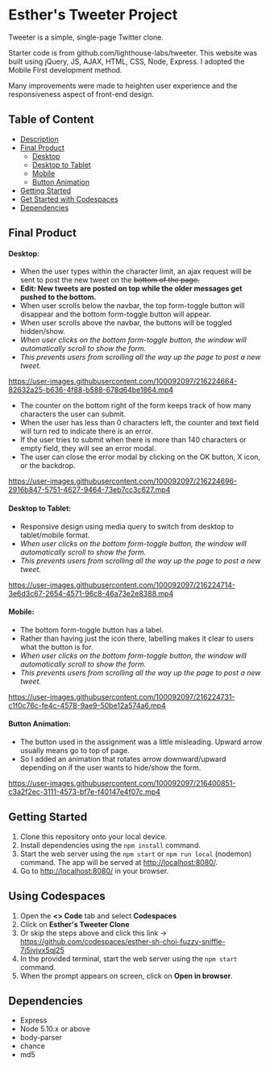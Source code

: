 # Esther's Tweeter Project

Tweeter is a simple, single-page Twitter clone.

Starter code is from github.com/lighthouse-labs/tweeter.
This website was built using jQuery, JS, AJAX, HTML, CSS, Node, Express.
I adopted the Mobile First development method.

Many improvements were made to heighten user experience and the responsiveness aspect of front-end design.

## Table of Content

- [Description](https://github.com/esther-sh-choi/tweeter#esthers-tweeter-project)
- [Final Product](https://github.com/esther-sh-choi/tweeter#final-product)
  - [Desktop](https://github.com/esther-sh-choi/tweeter#desktop)
  - [Desktop to Tablet](https://github.com/esther-sh-choi/tweeter#desktop-to-tablet)
  - [Mobile](https://github.com/esther-sh-choi/tweeter#mobile)
  - [Button Animation](https://github.com/esther-sh-choi/tweeter#button-animation)
- [Getting Started](https://github.com/esther-sh-choi/tweeter#getting-started)
- [Get Started with Codespaces](https://github.com/esther-sh-choi/tweeter#using-codespaces)
- [Dependencies](https://github.com/esther-sh-choi/tweeter#dependencies)

## Final Product

#### Desktop:

- When the user types within the character limit, an ajax request will be sent to post the new tweet on the ~~bottom of the page.~~
- **Edit: New tweets are posted on top while the older messages get pushed to the bottom.**
- When user scrolls below the navbar, the top form-toggle button will disappear and the bottom form-toggle button will appear.
- When user scrolls above the navbar, the buttons will be toggled hidden/show.
- _When user clicks on the bottom form-toggle button, the window will automatically scroll to show the form._
- _This prevents users from scrolling all the way up the page to post a new tweet._

https://user-images.githubusercontent.com/100092097/216224664-82632a25-b636-4f88-b588-678d64be1864.mp4

- The counter on the bottom right of the form keeps track of how many characters the user can submit.
- When the user has less than 0 characters left, the counter and text field will turn red to indicate there is an error.
- If the user tries to submit when there is more than 140 characters or empty field, they will see an error modal.
- The user can close the error modal by clicking on the OK button, X icon, or the backdrop.

https://user-images.githubusercontent.com/100092097/216224696-2916b847-5751-4627-9464-73eb7cc3c627.mp4

#### Desktop to Tablet:

- Responsive design using media query to switch from desktop to tablet/mobile format.
- _When user clicks on the bottom form-toggle button, the window will automatically scroll to show the form._
- _This prevents users from scrolling all the way up the page to post a new tweet._

https://user-images.githubusercontent.com/100092097/216224714-3e6d3c67-2654-4571-96c8-46a73e2e8388.mp4

#### Mobile:

- The bottom form-toggle button has a label.
- Rather than having just the icon there, labelling makes it clear to users what the button is for.
- _When user clicks on the bottom form-toggle button, the window will automatically scroll to show the form._
- _This prevents users from scrolling all the way up the page to post a new tweet._

https://user-images.githubusercontent.com/100092097/216224731-c1f0c76c-fe4c-4578-9ae9-50be12a574a6.mp4

#### Button Animation:

- The button used in the assignment was a little misleading. Upward arrow usually means go to top of page.
- So I added an animation that rotates arrow downward/upward depending on if the user wants to hide/show the form.

https://user-images.githubusercontent.com/100092097/216400851-c3a2f2ec-3111-4573-bf7e-f40147e4f07c.mp4

## Getting Started

1. Clone this repository onto your local device.
2. Install dependencies using the `npm install` command.
3. Start the web server using the `npm start` or `npm run local` (nodemon) command. The app will be served at <http://localhost:8080/>.
4. Go to <http://localhost:8080/> in your browser.

## Using Codespaces

1. Open the **<> Code** tab and select **Codespaces**
2. Click on **Esther's Tweeter Clone**
3. Or skip the steps above and click this link -> https://github.com/codespaces/esther-sh-choi-fuzzy-sniffle-7j5jvjvx5qj25
4. In the provided terminal, start the web server using the `npm start` command.
5. When the prompt appears on screen, click on **Open in browser**.

## Dependencies

- Express
- Node 5.10.x or above
- body-parser
- chance
- md5
